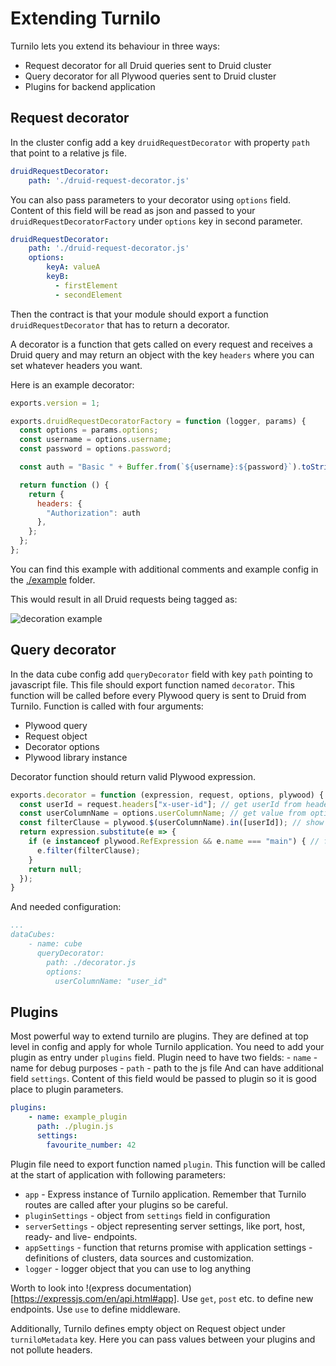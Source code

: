 # Extending Turnilo

Turnilo lets you extend its behaviour in three ways:

* Request decorator for all Druid queries sent to Druid cluster
* Query decorator for all Plywood queries sent to Druid cluster
* Plugins for backend application

## Request decorator

In the cluster config add a key `druidRequestDecorator` with property `path` that point to a relative js file.

```yaml
druidRequestDecorator: 
    path: './druid-request-decorator.js'
```

You can also pass parameters to your decorator using `options` field. Content of this field will be read as json and passed
to your `druidRequestDecoratorFactory` under `options` key in second parameter.

```yaml
druidRequestDecorator: 
    path: './druid-request-decorator.js'
    options:
        keyA: valueA
        keyB:
          - firstElement
          - secondElement
```

Then the contract is that your module should export a function `druidRequestDecorator` that has to return a decorator.
 
A decorator is a function that gets called on every request and receives a Druid query and may return an object with the
key `headers` where you can set whatever headers you want.

Here is an example decorator:

```javascript
exports.version = 1;

exports.druidRequestDecoratorFactory = function (logger, params) {
  const options = params.options;
  const username = options.username;
  const password = options.password;

  const auth = "Basic " + Buffer.from(`${username}:${password}`).toString("base64");

  return function () {
    return {
      headers: {
        "Authorization": auth
      },
    };
  };
};
```

You can find this example with additional comments and example config in the [./example](./example/request-decoration) folder.

This would result in all Druid requests being tagged as:

![decoration example](./example/request-decoration/result.png)

## Query decorator

In the data cube config add `queryDecorator` field with key `path` pointing to javascript file. 
This file should export function named `decorator`. 
This function will be called before every Plywood query is sent to Druid from Turnilo.
Function is called with four arguments:
* Plywood query
* Request object
* Decorator options
* Plywood library instance

Decorator function should return valid Plywood expression.

```javascript
exports.decorator = function (expression, request, options, plywood) {
  const userId = request.headers["x-user-id"]; // get userId from header, you need to set this value before Turnilo
  const userColumnName = options.userColumnName; // get value from options, defined in config
  const filterClause = plywood.$(userColumnName).in([userId]); // show only rows where `userColumnName` is equal to current user id.
  return expression.substitute(e => {
    if (e instanceof plywood.RefExpression && e.name === "main") { // filter all main expression references
      e.filter(filterClause);
    }
    return null;
  });
}
```

And needed configuration:

```yaml
...
dataCubes:
    - name: cube
      queryDecorator:
        path: ./decorator.js
        options:
          userColumnName: "user_id"
```

## Plugins

Most powerful way to extend turnilo are plugins. They are defined at top level in config and apply for whole Turnilo application.
You need to add your plugin as entry under `plugins` field. 
Plugin need to have two fields:
    - `name` - name for debug purposes
    - `path` - path to the js file
And can have additional field `settings`. Content of this field would be passed to plugin so it is good place to plugin parameters.

```yaml
plugins:
    - name: example_plugin
      path: ./plugin.js
      settings:
        favourite_number: 42
```

Plugin file need to export function named `plugin`. 
This function will be called at the start of application with following parameters:
* `app` - Express instance of Turnilo application. Remember that Turnilo routes are called after your plugins so be careful.
* `pluginSettings` - object from `settings` field in configuration
* `serverSettings` - object representing server settings, like port, host, ready- and live- endpoints.
* `appSettings` - function that returns promise with application settings - definitions of clusters, data sources and customization.
* `logger` - logger object that you can use to log anything

Worth to look into !(express documentation)[https://expressjs.com/en/api.html#app]. 
Use `get`, `post` etc. to define new endpoints. Use `use` to define middleware.

Additionally, Turnilo defines empty object on Request object under `turniloMetadata` key. 
Here you can pass values between your plugins and not pollute headers.

